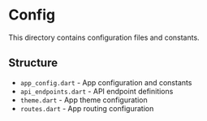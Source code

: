 # Config

This directory contains configuration files and constants.

## Structure
- `app_config.dart` - App configuration and constants
- `api_endpoints.dart` - API endpoint definitions
- `theme.dart` - App theme configuration
- `routes.dart` - App routing configuration